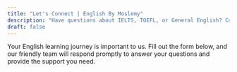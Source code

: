 ```yaml
---
title: "Let's Connect | English By Moslemy"
description: "Have questions about IELTS, TOEFL, or General English? Contact our expert team for personalized guidance and support."
draft: false
---
```


Your English learning journey is important to us. Fill out the form below, and our friendly team will respond promptly to answer your questions and provide the support you need.